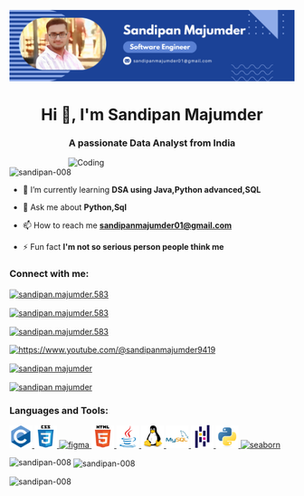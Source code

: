 ![logo](https://github.com/Sandipan-008/Sandipan-008/blob/main/Blue%20and%20White%20Bold%20Real%20Estate%20Agent%20LinkedIn%20Banner.png)
<h1 align="center">Hi 👋, I'm Sandipan Majumder</h1>
<h3 align="center">A passionate Data Analyst from India</h3>
<img align = "right" alt = "Coding" width = "400" src= "https://tenor.com/view/ai-bot-chatgpt-artificial-chat-gpt-gif-282704938762721238.gif"
<p align="left"> <img src="https://komarev.com/ghpvc/?username=sandipan-008&label=Profile%20views&color=0e75b6&style=flat" alt="sandipan-008" /> </p>

- 🌱 I’m currently learning **DSA using Java,Python advanced,SQL**

- 💬 Ask me about **Python,Sql**

- 📫 How to reach me **sandipanmajumder01@gmail.com**

- ⚡ Fun fact **I'm not so serious person people think me**

<h3 align="left">Connect with me:</h3>
<p align="left">
<a href="https://instagram.com/sandipan.majumder.583" target="blank"><img align="center" src="https://raw.githubusercontent.com/rahuldkjain/github-profile-readme-generator/master/src/images/icons/Social/instagram.svg" alt="sandipan.majumder.583" height="30" width="40" /></a>
  
<a href="https://x.com/sandmaj2001" target="blank"><img align="center" src="https://raw.githubusercontent.com/rahuldkjain/github-profile-readme-generator/master/src/images/icons/Social/instagram.svg" alt="sandipan.majumder.583" height="30" width="40" /></a>

<a href="https://www.linkedin.com/in/sandipan-majumder008/" target="blank"><img align="center" src="https://raw.githubusercontent.com/rahuldkjain/github-profile-readme-generator/master/src/images/icons/Social/instagram.svg" alt="sandipan.majumder.583" height="30" width="40" /></a>

<a href="https://www.youtube.com/c/https://www.youtube.com/@sandipanmajumder9419" target="blank"><img align="center" src="https://raw.githubusercontent.com/rahuldkjain/github-profile-readme-generator/master/src/images/icons/Social/youtube.svg" alt="https://www.youtube.com/@sandipanmajumder9419" height="30" width="40" /></a>

<a href="https://www.hackerrank.com/sandipan majumder" target="blank"><img align="center" src="https://raw.githubusercontent.com/rahuldkjain/github-profile-readme-generator/master/src/images/icons/Social/hackerrank.svg" alt="sandipan majumder" height="30" width="40" /></a>

<a href="https://www.leetcode.com/sandipan majumder" target="blank"><img align="center" src="https://raw.githubusercontent.com/rahuldkjain/github-profile-readme-generator/master/src/images/icons/Social/leet-code.svg" alt="sandipan majumder" height="30" width="40" /></a>


</p>

<h3 align="left">Languages and Tools:</h3>
<p align="left"> <a href="https://www.cprogramming.com/" target="_blank" rel="noreferrer"> <img src="https://raw.githubusercontent.com/devicons/devicon/master/icons/c/c-original.svg" alt="c" width="40" height="40"/> </a> <a href="https://www.w3schools.com/css/" target="_blank" rel="noreferrer"> <img src="https://raw.githubusercontent.com/devicons/devicon/master/icons/css3/css3-original-wordmark.svg" alt="css3" width="40" height="40"/> </a> <a href="https://www.figma.com/" target="_blank" rel="noreferrer"> <img src="https://www.vectorlogo.zone/logos/figma/figma-icon.svg" alt="figma" width="40" height="40"/> </a> <a href="https://www.w3.org/html/" target="_blank" rel="noreferrer"> <img src="https://raw.githubusercontent.com/devicons/devicon/master/icons/html5/html5-original-wordmark.svg" alt="html5" width="40" height="40"/> </a> <a href="https://www.java.com" target="_blank" rel="noreferrer"> <img src="https://raw.githubusercontent.com/devicons/devicon/master/icons/java/java-original.svg" alt="java" width="40" height="40"/> </a> <a href="https://www.linux.org/" target="_blank" rel="noreferrer"> <img src="https://raw.githubusercontent.com/devicons/devicon/master/icons/linux/linux-original.svg" alt="linux" width="40" height="40"/> </a> <a href="https://www.mysql.com/" target="_blank" rel="noreferrer"> <img src="https://raw.githubusercontent.com/devicons/devicon/master/icons/mysql/mysql-original-wordmark.svg" alt="mysql" width="40" height="40"/> </a> <a href="https://pandas.pydata.org/" target="_blank" rel="noreferrer"> <img src="https://raw.githubusercontent.com/devicons/devicon/2ae2a900d2f041da66e950e4d48052658d850630/icons/pandas/pandas-original.svg" alt="pandas" width="40" height="40"/> </a> <a href="https://www.python.org" target="_blank" rel="noreferrer"> <img src="https://raw.githubusercontent.com/devicons/devicon/master/icons/python/python-original.svg" alt="python" width="40" height="40"/> </a> <a href="https://seaborn.pydata.org/" target="_blank" rel="noreferrer"> <img src="https://seaborn.pydata.org/_images/logo-mark-lightbg.svg" alt="seaborn" width="40" height="40"/> </a> </p>

<p><img align="left" src="https://github-readme-stats.vercel.app/api/top-langs?username=sandipan-008&show_icons=true&locale=en&layout=compact" alt="sandipan-008" /></p>

<p>&nbsp;<img align="center" src="https://github-readme-stats.vercel.app/api?username=sandipan-008&show_icons=true&locale=en" alt="sandipan-008" /></p>

<p><img align="center" src="https://github-readme-streak-stats.herokuapp.com/?user=sandipan-008&" alt="sandipan-008" /></p>
